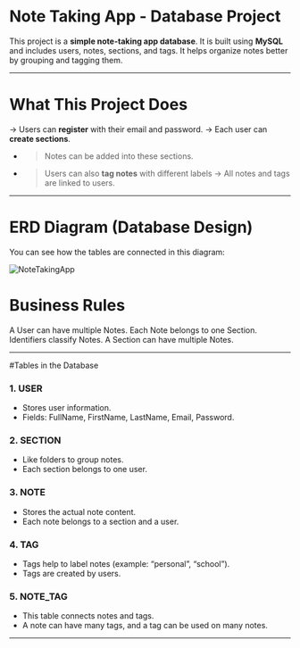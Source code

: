 # Note Taking App - Database Project

This project is a **simple note-taking app database**. It is built using **MySQL** and includes users, notes, sections, and tags. It helps organize notes better by grouping and tagging them.

------------------------------------------------------------------------------------------------------------------------------------------------------------------------------------------------------------------------------------------------------------------------------------------------------

# What This Project Does

-> Users can **register** with their email and password.
-> Each user can **create sections**.
- >Notes can be added into these sections.
- >Users can also **tag notes** with different labels 
-> All notes and tags are linked to users.

-----------------------------------------------------------------------------------------------------------------------------------------------------------------------------------------------------------------------------------------------------------------------------------------------------------------------------

# ERD Diagram (Database Design)

You can see how the tables are connected in this diagram:

![NoteTakingApp](https://github.com/user-attachments/assets/25580815-3a96-4d84-9b27-ef8ec0abadcb)


# Business Rules
A User can have multiple Notes.
Each Note belongs to one Section.
Identifiers classify Notes.
A Section can have multiple Notes.


------------------------------------------------------------------------------------------------------------------------------------------------------------------------------------------------------------------------------------------------------------------------------------------------------------

#Tables in the Database

### 1. USER
- Stores user information.
- Fields: FullName, FirstName, LastName, Email, Password.

### 2. SECTION
- Like folders to group notes.
- Each section belongs to one user.

### 3. NOTE
- Stores the actual note content.
- Each note belongs to a section and a user.

### 4. TAG
- Tags help to label notes (example: “personal”, “school”).
- Tags are created by users.

### 5. NOTE_TAG
- This table connects notes and tags.
- A note can have many tags, and a tag can be used on many notes.

---


